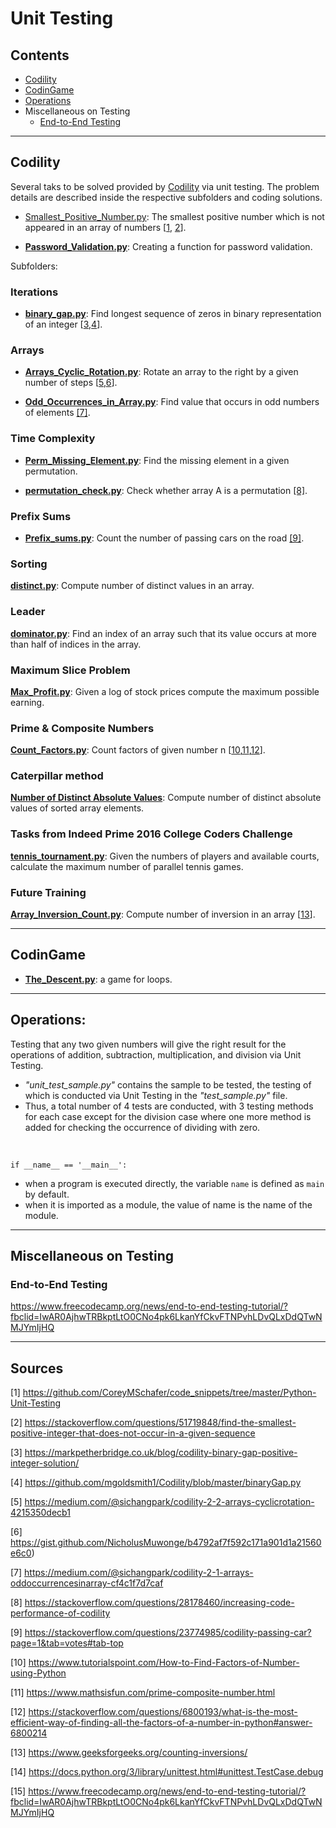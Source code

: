 # Unit Testing

## Contents

* [Codility](https://github.com/dimi-fn/Various-Data-Science-Scripts/tree/main/Unit%20Testing#codility)
* [CodinGame](https://github.com/dimi-fn/Various-Data-Science-Scripts/tree/main/Unit%20Testing#codingame)
* [Operations](https://github.com/dimi-fn/Various-Data-Science-Scripts/tree/main/Unit%20Testing#operations)
* Miscellaneous on Testing
    * [End-to-End Testing](https://github.com/dimi-fn/Various-Data-Science-Scripts/tree/main/Unit%20Testing#end-to-end-testing)

-----

## Codility

Several taks to be solved provided by [Codility](https://app.codility.com/programmers/) via unit testing. The problem details are described inside the respective subfolders and coding solutions.

* [Smallest_Positive_Number.py](https://github.com/dimi-fn/Various-Data-Science-Scripts/blob/main/Unit%20Testing/Codility/Smallest_Positive.py):  The smallest positive number which is not appeared in an array of numbers [[1](https://github.com/CoreyMSchafer/code_snippets/tree/master/Python-Unit-Testing), [2](https://stackoverflow.com/questions/51719848/find-the-smallest-positive-integer-that-does-not-occur-in-a-given-sequence)].


* [**Password_Validation.py**](https://github.com/dimi-fn/Various-Data-Science-Scripts/blob/main/Unit%20Testing/Codility/Password_Validation.py): Creating a function for password validation.

Subfolders: 

### Iterations
* [**binary_gap.py**](https://github.com/dimi-fn/Various-Data-Science-Scripts/blob/main/Unit%20Testing/Codility/Iterations/Binary_gap.py): Find longest sequence of zeros in binary representation of an integer [[3](https://markpetherbridge.co.uk/blog/codility-binary-gap-positive-integer-solution/),[4](https://github.com/mgoldsmith1/Codility/blob/master/binaryGap.py)].             


### Arrays
* [**Arrays_Cyclic_Rotation.py**](https://github.com/dimi-fn/Various-Data-Science-Scripts/blob/main/Unit%20Testing/Codility/Arrays/Arrays_Cyclic_Rotation.py): Rotate an array to the right by a given number of steps [[5](https://medium.com/@sichangpark/codility-2-2-arrays-cyclicrotation-4215350decb1),[6](https://gist.github.com/NicholusMuwonge/b4792af7f592c171a901d1a21560e6c0)].       

* [**Odd_Occurrences_in_Array.py**](https://github.com/dimi-fn/Various-Data-Science-Scripts/blob/main/Unit%20Testing/Codility/Arrays/Odd_Occurrences_in_Array.py): Find value that occurs in odd numbers of elements [[7]](https://medium.com/@sichangpark/codility-2-1-arrays-oddoccurrencesinarray-cf4c1f7d7caf).

### Time Complexity

* [**Perm_Missing_Element.py**](https://github.com/dimi-fn/Various-Data-Science-Scripts/blob/main/Unit%20Testing/Time_Complexity/Perm_Missing_Element.py): Find the missing element in a given permutation.

* [**permutation_check.py**](https://github.com/dimi-fn/Various-Data-Science-Scripts/blob/main/Unit%20Testing/Codility/Counting_Elements/permutation_check.py): Check whether array A is a permutation [[8]](https://stackoverflow.com/questions/28178460/increasing-code-performance-of-codility).

### Prefix Sums

* [**Prefix_sums.py**](https://github.com/dimi-fn/Various-Data-Science-Scripts/blob/main/Unit%20Testing/Codility/Prefix_sums/Prefix_sums.py): Count the number of passing cars on the road [[9]](https://stackoverflow.com/questions/23774985/codility-passing-car?page=1&tab=votes#tab-top).        

### Sorting

[**distinct.py**](https://github.com/dimi-fn/Various-Data-Science-Scripts/blob/main/Unit%20Testing/Codility/Sorting/distinct.py): Compute number of distinct values in an array.

### Leader

[**dominator.py**](https://github.com/dimi-fn/Various-Data-Science-Scripts/blob/main/Unit%20Testing/Codility/Leader/dominator.py): Find an index of an array such that its value occurs at more than half of indices in the array.

### Maximum Slice Problem

[**Max_Profit.py**](https://github.com/dimi-fn/Various-Data-Science-Scripts/blob/main/Unit%20Testing/Codility/Maximum_Slice_Problem/Max_Profit.py): Given a log of stock prices compute the maximum possible earning.

### Prime & Composite Numbers

[**Count_Factors.py**](https://github.com/dimi-fn/Various-Data-Science-Scripts/blob/main/Unit%20Testing/Codility/Prime_and_Composite_Numbers/Count_Factors.py): Count factors of given number n [[10](https://www.tutorialspoint.com/How-to-Find-Factors-of-Number-using-Python),[11](https://www.mathsisfun.com/prime-composite-number.html),[12](
    https://stackoverflow.com/questions/6800193/what-is-the-most-efficient-way-of-finding-all-the-factors-of-a-number-in-python#answer-6800214)].
    

### Caterpillar method

[**Number of Distinct Absolute Values**](https://github.com/dimi-fn/Various-Data-Science-Scripts/tree/main/Unit%20Testing/Codility/Caterpillar_method): Compute number of distinct absolute values of sorted array elements.

### Tasks from Indeed Prime 2016 College Coders Challenge

[**tennis_tournament.py**](https://github.com/dimi-fn/Various-Data-Science-Scripts/blob/main/Unit%20Testing/Codility/Tasks_from_Indeed_Prime_2016_College_Coders_Challenge/tennis_tournament.py): Given the numbers of players and available courts, calculate the maximum number of parallel tennis games.

### Future Training
[**Array_Inversion_Count.py**](https://github.com/dimi-fn/Various-Data-Science-Scripts/blob/main/Unit%20Testing/Codility/Future_Training/Array_Inversion_Count.py): Compute number of inversion in an array [[13](https://www.geeksforgeeks.org/counting-inversions/)].


------

## CodinGame

* [**The_Descent.py**](https://github.com/dimi-fn/Various-Data-Science-Scripts/blob/main/Unit%20Testing/CodinGame/The%20Descent/The_Descent.py): a game for loops.

-----

## Operations:

Testing that any two given numbers will give the right result for the operations of addition, subtraction, multiplication, and division via Unit Testing.
* _"unit_test_sample.py"_ contains the sample to be tested, the testing of which is conducted via Unit Testing in the _"test_sample.py"_ file.
* Thus, a total number of 4 tests are conducted, with 3 testing methods for each case except for the division case where one more method is added for checking the occurrence of dividing with zero.

<br>

`if __name__ == '__main__':`

* when a program is executed directly, the variable `name` is defined as `main` by default.
* when it is imported as a module, the value of name is the name of the module.

----

## Miscellaneous on Testing

### End-to-End Testing

https://www.freecodecamp.org/news/end-to-end-testing-tutorial/?fbclid=IwAR0AjhwTRBkptLtO0CNo4pk6LkanYfCkvFTNPvhLDvQLxDdQTwNMJYmIjHQ

---------

## Sources

[1] https://github.com/CoreyMSchafer/code_snippets/tree/master/Python-Unit-Testing

[2] https://stackoverflow.com/questions/51719848/find-the-smallest-positive-integer-that-does-not-occur-in-a-given-sequence

[3] https://markpetherbridge.co.uk/blog/codility-binary-gap-positive-integer-solution/

[4] https://github.com/mgoldsmith1/Codility/blob/master/binaryGap.py

[5] https://medium.com/@sichangpark/codility-2-2-arrays-cyclicrotation-4215350decb1

[6] https://gist.github.com/NicholusMuwonge/b4792af7f592c171a901d1a21560e6c0)

[7] https://medium.com/@sichangpark/codility-2-1-arrays-oddoccurrencesinarray-cf4c1f7d7caf

[8] https://stackoverflow.com/questions/28178460/increasing-code-performance-of-codility

[9] https://stackoverflow.com/questions/23774985/codility-passing-car?page=1&tab=votes#tab-top

[10] https://www.tutorialspoint.com/How-to-Find-Factors-of-Number-using-Python

[11] https://www.mathsisfun.com/prime-composite-number.html

[12] https://stackoverflow.com/questions/6800193/what-is-the-most-efficient-way-of-finding-all-the-factors-of-a-number-in-python#answer-6800214

[13] https://www.geeksforgeeks.org/counting-inversions/

[14] https://docs.python.org/3/library/unittest.html#unittest.TestCase.debug

[15] https://www.freecodecamp.org/news/end-to-end-testing-tutorial/?fbclid=IwAR0AjhwTRBkptLtO0CNo4pk6LkanYfCkvFTNPvhLDvQLxDdQTwNMJYmIjHQ